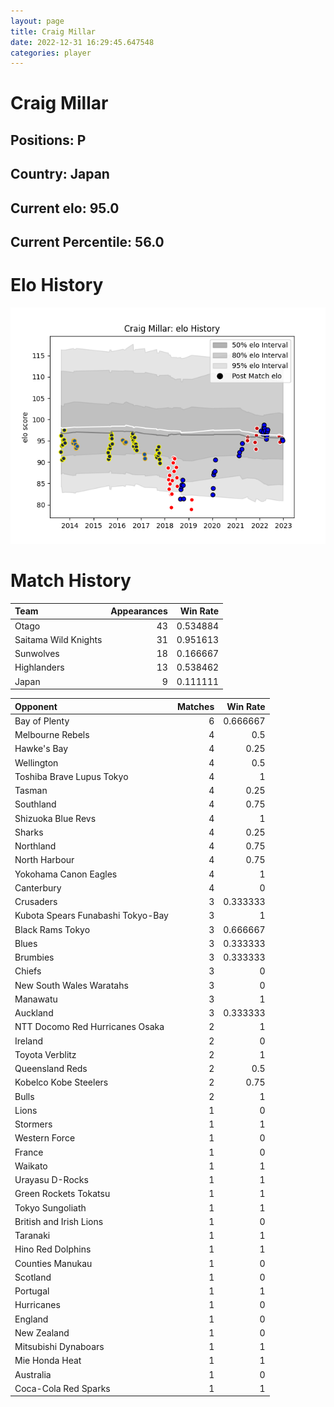 ```yaml
---  
layout: page  
title: Craig Millar  
date: 2022-12-31 16:29:45.647548  
categories: player  
---
```

# Craig Millar

## Positions: P

## Country: Japan

## Current elo: 95.0

## Current Percentile: 56.0

# Elo History


![elo history](history_CraigMillar.png)
# Match History


| Team                 |   Appearances |   Win Rate |
|:---------------------|--------------:|-----------:|
| Otago                |            43 |   0.534884 |
| Saitama Wild Knights |            31 |   0.951613 |
| Sunwolves            |            18 |   0.166667 |
| Highlanders          |            13 |   0.538462 |
| Japan                |             9 |   0.111111 |

| Opponent                          |   Matches |   Win Rate |
|:----------------------------------|----------:|-----------:|
| Bay of Plenty                     |         6 |   0.666667 |
| Melbourne Rebels                  |         4 |   0.5      |
| Hawke's Bay                       |         4 |   0.25     |
| Wellington                        |         4 |   0.5      |
| Toshiba Brave Lupus Tokyo         |         4 |   1        |
| Tasman                            |         4 |   0.25     |
| Southland                         |         4 |   0.75     |
| Shizuoka Blue Revs                |         4 |   1        |
| Sharks                            |         4 |   0.25     |
| Northland                         |         4 |   0.75     |
| North Harbour                     |         4 |   0.75     |
| Yokohama Canon Eagles             |         4 |   1        |
| Canterbury                        |         4 |   0        |
| Crusaders                         |         3 |   0.333333 |
| Kubota Spears Funabashi Tokyo-Bay |         3 |   1        |
| Black Rams Tokyo                  |         3 |   0.666667 |
| Blues                             |         3 |   0.333333 |
| Brumbies                          |         3 |   0.333333 |
| Chiefs                            |         3 |   0        |
| New South Wales Waratahs          |         3 |   0        |
| Manawatu                          |         3 |   1        |
| Auckland                          |         3 |   0.333333 |
| NTT Docomo Red Hurricanes Osaka   |         2 |   1        |
| Ireland                           |         2 |   0        |
| Toyota Verblitz                   |         2 |   1        |
| Queensland Reds                   |         2 |   0.5      |
| Kobelco Kobe Steelers             |         2 |   0.75     |
| Bulls                             |         2 |   1        |
| Lions                             |         1 |   0        |
| Stormers                          |         1 |   1        |
| Western Force                     |         1 |   0        |
| France                            |         1 |   0        |
| Waikato                           |         1 |   1        |
| Urayasu D-Rocks                   |         1 |   1        |
| Green Rockets Tokatsu             |         1 |   1        |
| Tokyo Sungoliath                  |         1 |   1        |
| British and Irish Lions           |         1 |   0        |
| Taranaki                          |         1 |   1        |
| Hino Red Dolphins                 |         1 |   1        |
| Counties Manukau                  |         1 |   0        |
| Scotland                          |         1 |   0        |
| Portugal                          |         1 |   1        |
| Hurricanes                        |         1 |   0        |
| England                           |         1 |   0        |
| New Zealand                       |         1 |   0        |
| Mitsubishi Dynaboars              |         1 |   1        |
| Mie Honda Heat                    |         1 |   1        |
| Australia                         |         1 |   0        |
| Coca-Cola Red Sparks              |         1 |   1        |
